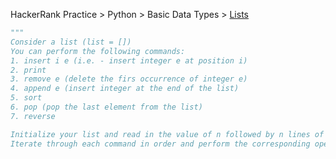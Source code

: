 HackerRank
Practice > Python > Basic Data Types > [Lists](https://www.hackerrank.com/challenges/python-lists/problem)

```py
"""
Consider a list (list = [])
You can perform the following commands:
1. insert i e (i.e. - insert integer e at position i)
2. print
3. remove e (delete the firs occurrence of integer e)
4. append e (insert integer at the end of the list)
5. sort 
6. pop (pop the last element from the list)
7. reverse

Initialize your list and read in the value of n followed by n lines of commands where each command will be of the 7 types listed above.
Iterate through each command in order and perform the corresponding operation on your list.

```